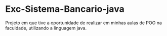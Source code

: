 # Exc-Sistema-Bancario-java
Projeto em que tive a oportunidade de realizar em minhas aulas de POO na faculdade, utilizando a linguagem java.
